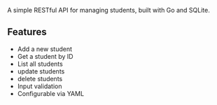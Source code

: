 A simple RESTful API for managing students, built with Go and SQLite.

## Features

- Add a new student
- Get a student by ID
- List all students
- update students
- delete students
- Input validation
- Configurable via YAML
